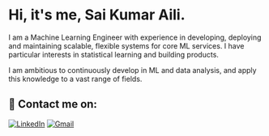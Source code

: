 # Hi, it's me, Sai Kumar Aili. 
I am a Machine Learning Engineer with experience in developing, deploying and maintaining scalable, flexible systems for core ML services. I have particular interests in statistical learning and building products.

I am ambitious to continuously develop in ML and data analysis, and apply this knowledge to a vast range of fields.

## 📱 Contact me on:
[![LinkedIn](https://img.shields.io/badge/LinkedIn-%230077B5.svg?style=plastic&logo=linkedin&logoColor=white)](https://linkedin.com/in/saikumaraili) 
[![Gmail](https://img.shields.io/badge/Gmail-D14836.svg?style=plastic&logo=gmail&logoColor=white)](mailto:aili.connects@gmail.com)
